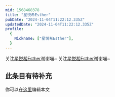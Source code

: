 ```yaml
---
mid: 1568468378
title: "星悦希Esther"
pubDate: "2024-11-04T11:22:12.335Z"
updatedDate: "2024-11-04T11:22:12.335Z"
profile:
  {
    Nickname: ["星悦希Esther"],
  }
---
```


关注[星悦希Esther](https://space.bilibili.com/1568468378)谢谢喵~ 关注[星悦希Esther](https://space.bilibili.com/1568468378)谢谢喵~

## 此条目有待补充
你可以在[这里](https://github.com/Yuhanawa/VTuber.ICU-Content/edit/master/v/星悦希Esther/index.md)编辑本文
